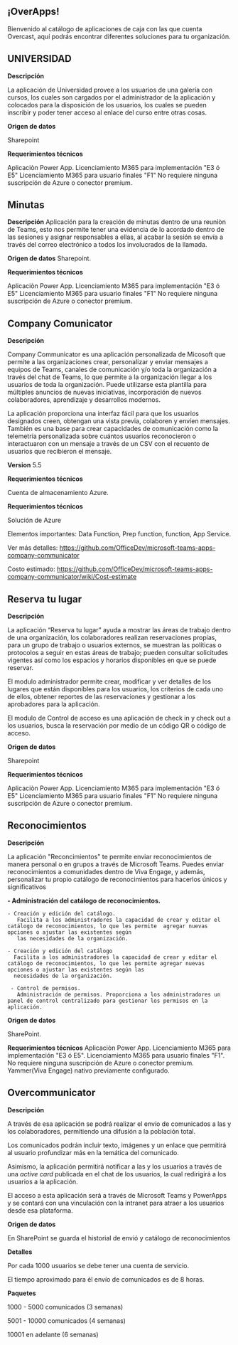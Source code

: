 ## ¡OverApps!

Bienvenido al catálogo de aplicaciones de caja con las que cuenta Overcast, aquí podrás encontrar diferentes soluciones para tu organización.

## UNIVERSIDAD

**Descripción**

La aplicación de Universidad provee a los usuarios de una galería con cursos, los cuales son cargados por el administrador de la aplicación y colocados para la disposición de los usuarios, los cuales se pueden inscribir y poder tener acceso al enlace del curso entre otras cosas.

**Origen de datos**

Sharepoint

**Requerimientos técnicos**

Aplicaciòn Power App.
Licenciamiento M365 para implementación "E3 ó E5" 
Licenciamiento M365 para usuario finales "F1"
No requiere ninguna suscripción de Azure o conector premium.

## Minutas

**Descripción**
Aplicación para la creación de minutas dentro de una reuniòn de Teams, esto nos permite tener una evidencia de lo acordado dentro de las sesiones y asignar responsables a ellas, al acabar la sesión se envía a través del correo electrónico a todos los involucrados de la llamada.

**Origen de datos**
Sharepoint.

**Requerimientos técnicos**

Aplicaciòn Power App.
Licenciamiento M365 para implementación "E3 ó E5" 
Licenciamiento M365 para usuario finales "F1"
No requiere ninguna suscripción de Azure o conector premium.

## Company Comunicator

**Descripción**

Company Communicator es una aplicación personalizada de Micosoft que permite a las organizaciones crear, personalizar y enviar mensajes a equipos de Teams, canales de comunicación y/o toda la organización a través del chat de Teams, lo que permite a la organización llegar a los usuarios de toda la organización. Puede utilizarse esta plantilla para múltiples anuncios de nuevas iniciativas, incorporación de nuevos colaboradores, aprendizaje y desarrollos modernos.

 
La aplicación proporciona una interfaz fácil para que los usuarios designados creen, obtengan una vista previa, colaboren y envíen mensajes. También es una base para crear capacidades de comunicación como la telemetría personalizada sobre cuántos usuarios reconocieron o interactuaron con un mensaje a través de un CSV con el recuento de usuarios que recibieron el mensaje. 

**Version**
5.5

**Requerimientos técnicos** 

Cuenta de almacenamiento Azure.

**Requerimientos técnicos**

Solución de Azure

Elementos importantes: Data Function, Prep function, function, App Service.

Ver más detalles: https://github.com/OfficeDev/microsoft-teams-apps-company-communicator

Costo estimado: https://github.com/OfficeDev/microsoft-teams-apps-company-communicator/wiki/Cost-estimate

## Reserva tu lugar

**Descripción**

La aplicación “Reserva tu lugar” ayuda a mostrar las áreas de trabajo dentro de una organización, los colaboradores realizan reservaciones propias, para un grupo de trabajo o usuarios externos, se muestran las políticas o protocolos a seguir en estas áreas de trabajo; pueden consultar solicitudes vigentes así como los espacios y horarios disponibles en que se puede reservar.

 

El modulo administrador permite crear, modificar y ver detalles de los lugares que están disponibles para los usuarios, los criterios de cada uno de ellos, obtener reportes de las reservaciones y gestionar a los aprobadores para la aplicación.

 

El modulo de Control de acceso es una aplicación de check in y check out a los usuarios, busca la reservación por medio de un código QR o código de acceso.

**Origen de datos** 

Sharepoint

**Requerimientos técnicos**

Aplicaciòn Power App.
Licenciamiento M365 para implementación "E3 ó E5" 
Licenciamiento M365 para usuario finales "F1"
No requiere ninguna suscripción de Azure o conector premium.


## Reconocimientos

**Descripción**

La aplicación "Reconcimientos" te permite enviar reconocimientos de manera personal o en grupos a través de Microsoft Teams. Puedes enviar reconocimientos a comunidades dentro de Viva Engage, y además, personalizar tu propio catálogo de reconocimientos para hacerlos únicos y significativos 

**- Administración del catálogo de reconocimientos.**

    - Creación y edición del catálogo.
       Facilita a los administradores la capacidad de crear y editar el catálogo de reconocimientos, lo que les permite  agregar nuevas opciones o ajustar las existentes según 
       las necesidades de la organización.

    - Creación y edición del catálogo
      Facilita a los administradores la capacidad de crear y editar el catálogo de reconocimientos, lo que les permite agregar nuevas opciones o ajustar las existentes según las 
      necesidades de la organización.

     - Control de permisos.
       Administración de permisos. Proporciona a los administradores un panel de control centralizado para gestionar los permisos en la aplicación.

**Origen de datos**

SharePoint.

**Requerimientos técnicos**
Aplicaciòn Power App.
Licenciamiento M365 para implementación "E3 ó E5". 
Licenciamiento M365 para usuario finales "F1".
No requiere ninguna suscripción de Azure o conector premium.
Yammer(Viva Engage) nativo previamente configurado.


## Overcommunicator

**Descripción** 

A través de esa aplicación se podrá realizar el envío de comunicados a las y los colaboradores, permitiendo una difusión a la población total.

Los comunicados podrán incluir texto, imágenes y un enlace que permitirá al usuario profundizar más en la temática del comunicado.

Asimismo, la aplicación permitirá notificar a las y los usuarios a través de una *active card* publicada en el chat de los usuarios, la cual redirigirá a los usuarios a la aplicación.

El acceso a esta aplicación será a través de Microsoft Teams y PowerApps y se contará con una vinculación con la intranet para atraer a los usuarios desde esa plataforma.

**Origen de datos** 

En SharePoint se guarda el historial de envió y catálogo de reconocimientos

**Detalles**

Por cada 1000 usuarios se debe tener una cuenta de servicio.

El tiempo aproximado para él envío de comunicados es de 8 horas.

**Paquetes**

1000 - 5000 comunicados (3 semanas) 

5001 - 10000 comunicados (4 semanas)

10001 en adelante (6 semanas)



